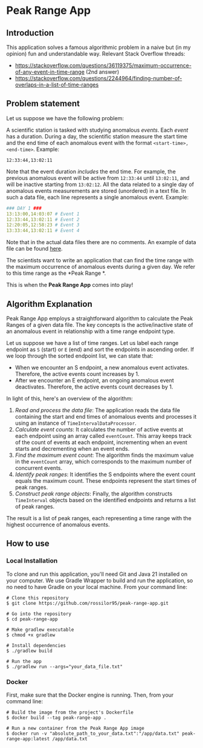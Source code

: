 # Peak Range App

## Introduction
This application solves a famous algorithmic problem in a naive but (in my opinion) fun and understandable way. Relevant Stack Overflow threads:

- https://stackoverflow.com/questions/36119375/maximum-occurrence-of-any-event-in-time-range (2nd answer)
- https://stackoverflow.com/questions/2244964/finding-number-of-overlaps-in-a-list-of-time-ranges



## Problem statement
Let us suppose we have the following problem:

A scientific station is tasked with studying anomalous *events*. Each *event* has a duration. During a day, the scientific station measure the start time and the end time of each anomalous event with the format `<start-time>,<end-time>`. Example:

```
12:33:44,13:02:11
```
Note that the event duration _includes_ the end time. For example, the previous anomalous event will be active from `12:33:44` until `13:02:11`, and will be inactive starting from `13:02:12`.
All the data related to a single day of anomalous events measurements are stored (unordered) in a text file. In such a data file, each line represents a single anomalous event. Example:

```yaml
### DAY 1 ###
13:13:00,14:03:07 # Event 1
12:33:44,13:02:11 # Event 2
12:20:05,12:58:23 # Event 3
13:33:44,13:02:11 # Event 4
```

Note that in the actual data files there are no comments. An example of data file can be found [here](src/test/resources/data/test.txt).

The scientists want to write an application that can find the time range with the maximum occurrence of anomalous events during a given day. We refer to this time range as the *Peak Range
*. 

This is when the **Peak Range App** comes into play!



## Algorithm Explanation

Peak Range App employs a straightforward algorithm to calculate the Peak Ranges of a given data file. The key concepts is the active/inactive state of an anomalous event in relationship with a time range endpoint type. 

Let us suppose we have a list of time ranges. Let us label each range endpoint as `S` (start) or `E` (end) and sort the endpoints in ascending order. If we loop through the sorted endpoint list, we can state that:
- When we encounter an S endpoint, a new anomalous event activates. Therefore, the active events count increases by 1.
- After we encounter an E endpoint, an ongoing anomalous event deactivates. Therefore, the active events count decreases by 1.

In light of this, here's an overview of the algorithm:

1. _Read and process the data file_: The application reads the data file containing the start and end times of anomalous events and processes it using an instance of `TimeIntervalDataProcessor`.
2. _Calculate event counts_: It calculates the number of active events at each endpoint using an array called `eventCount`. This array keeps track of the count of events at each endpoint, incrementing when an event starts and decrementing when an event ends.
3. _Find the maximum event count_: The algorithm finds the maximum value in the `eventCount` array, which corresponds to the maximum number of concurrent events.
4. _Identify peak ranges_: It identifies the S endpoints where the event count equals the maximum count. These endpoints represent the start times of peak ranges.
5. _Construct peak range objects_: Finally, the algorithm constructs `TimeInterval` objects based on the identified endpoints and returns a list of peak ranges.

The result is a list of peak ranges, each representing a time range with the highest occurrence of anomalous events.


## How to use

### Local Installation
To clone and run this application, you'll need Git and Java 21 installed on your computer. We use Gradle Wrapper to build and run the application, so no need to have Gradle on your local machine. From your command line:

```shell
# Clone this repository
$ git clone https://github.com/rossilor95/peak-range-app.git

# Go into the repository
$ cd peak-range-app

# Make gradlew executable
$ chmod +x gradlew

# Install dependencies
$ ./gradlew build

# Run the app 
$ ./gradlew run --args="your_data_file.txt"
```

### Docker
First, make sure that the Docker engine is running. Then, from your command line:

```shell
# Build the image from the project's Dockerfile
$ docker build --tag peak-range-app .

# Run a new container from the Peak Range App image 
$ docker run -v "absolute_path_to_your_data.txt":"/app/data.txt" peak-range-app:latest /app/data.txt
```
